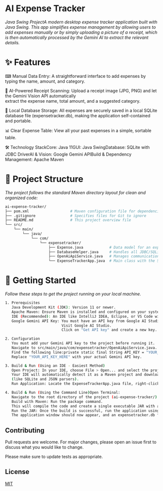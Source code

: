 # AI Expense Tracker
*Java Swing ProjectA modern desktop expense tracker application built with Java Swing. This app simplifies expense management by allowing users to add expenses manually or by simply uploading a picture of a receipt, which is then automatically processed by the Gemini AI to extract the relevant details.*

# ✨ Features

⌨ Manual Data Entry: A straightforward interface to add expenses by typing the name, amount, and category.

🤖 AI-Powered Receipt Scanning: Upload a receipt image (JPG, PNG) and let the Gemini Vision API automatically  
extract the expense name, total amount, and a suggested category.

📁 Local Database Storage: All expenses are securely saved in a local SQLite database file (expensetracker.db), making the application self-contained and portable.

📊 Clear Expense Table: View all your past expenses in a simple, sortable table.

🛠️ Technology StackCore: Java 11GUI: Java SwingDatabase: SQLite with JDBC DriverAI & Vision: Google Gemini APIBuild & Dependency Management: Apache Maven

# 📂 Project Structure

*The project follows the standard Maven directory layout for clean and organized code:*
```bash
ai-expense-tracker/
├── pom.xml                   # Maven configuration file for dependencies
├── .gitignore                # Specifies files for Git to ignore
├── README.md                 # This project overview file
└── src/
    └── main/
        └── java/
            └── com/
                └── expensetracker/
                    ├── Expense.java            # Data model for an expense
                    ├── DatabaseHelper.java     # Handles all JDBC/SQLite operations
                    ├── OpenAiApiService.java   # Manages communication with Gemini API
                    └── ExpenseTrackerApp.java  # Main class with the Swing GUI
```
# 🚀 Getting Started

*Follow these steps to get the project running on your local machine.*
```bash
1. Prerequisites
   Java Development Kit (JDK): Version 11 or newer.
   Apache Maven: Ensure Maven is installed and configured on your system to manage dependencies.
   IDE (Recommended): An IDE like IntelliJ IDEA, Eclipse, or VS Code with Java support.
   Google Gemini API Key: You must have an API key from Google AI Studio.
                          Visit Google AI Studio.
                          Click on "Get API key" and create a new key.

2. Configuration
   You must add your Gemini API key to the project before running it.  
   Navigate to src/main/java/com/expensetracker/OpenAiApiService.java.
   Find the following line:private static final String API_KEY = "YOUR_API_KEY_HERE";
   Replace "YOUR_API_KEY_HERE" with your actual Gemini API key.

3. Build & Run (Using an IDE - Easiest Method)
   Open Project: In your IDE, choose File > Open... and select the project pom.xml file. 
   Your IDE will automatically detect it as a Maven project and download the necessary dependencies 
   (like SQLite and JSON parsers).
   Run Application: Locate the ExpenseTrackerApp.java file, right-click it, and select "Run".

4. Build & Run (Using the Command Line)Open Terminal: 
   Navigate to the root directory of the project (ai-expense-tracker/).
   Build with Maven: Run the package command. 
   This will compile the code and create a single executable JAR with all dependencies included.mvn clean package
   Run the JAR: Once the build is successful, run the application using the following command:java -jar target/ai-expense-tracker-1.0.0-jar-with-dependencies.jar
   The application window should now appear, and an expensetracker.db file will be created in the root directory on the first run.
```
## Contributing

Pull requests are welcome. For major changes, please open an issue first
to discuss what you would like to change.

Please make sure to update tests as appropriate.

## License

[MIT](https://choosealicense.com/licenses/mit/)
